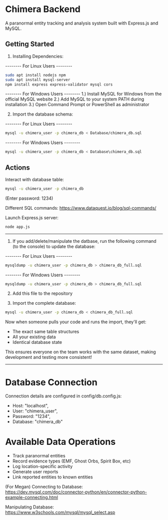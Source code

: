 # Chimera Backend

A paranormal entity tracking and analysis system built with Express.js and MySQL.


## Getting Started

1. Installing Dependencies:

-------- For Linux Users --------
```bash
sudo apt install nodejs npm
sudo apt install mysql-server
npm install express express-validator mysql cors
```

-------- For Windows Users --------
1.) Install MySQL for Windows from the official MySQL website
2.) Add MySQL to your system PATH during installation
3.) Open Command Prompt or PowerShell as administrator

2. Import the database schema:

-------- For Linux Users --------
```bash
mysql -u chimera_user -p chimera_db < Database/chimera_db.sql
```

-------- For Windows Users --------
```bash
mysql -u chimera_user -p chimera_db < Database\chimera_db.sql
```

## Actions
Interact with database table:
```bash
mysql -u chimera_user -p chimera_db
```
(Enter password: 1234)

Different SQL commands:
https://www.dataquest.io/blog/sql-commands/ 


Launch Express.js server:
```bash
node app.js
```
-------------------------------------------------------------------------------

1. If you add/delete/manipulate the datbase, run the following command (to the console) to update the database:

-------- For Linux Users --------
```bash
mysqldump -u chimera_user -p chimera_db > chimera_db_full.sql
```

-------- For Windows Users --------
```bash
mysqldump -u chimera_user -p chimera_db > chimera_db_full.sql
```

2. Add this file to the repository

3. Import the complete database:
```bash
mysql -u chimera_user -p chimera_db < chimera_db_full.sql
```

Now when someone pulls your code and runs the import, they'll get:
- The exact same table structures
- All your existing data
- Identical database state

This ensures everyone on the team works with the same dataset, making development and testing more consistent!

-------------------------------------------------------------------------------

# Database Connection
Connection details are configured in config/db.config.js:

- Host: "localhost",
- User: "chimera_user",
- Password: "1234",
- Database: "chimera_db"

# Available Data Operations

- Track paranormal entities
- Record evidence types (EMF, Ghost Orbs, Spirit Box, etc)
- Log location-specific activity
- Generate user reports
- Link reported entities to known entities

(For Megan)
Connecting to Database: https://dev.mysql.com/doc/connector-python/en/connector-python-example-connecting.html

Manipulating Database: https://www.w3schools.com/mysql/mysql_select.asp 

